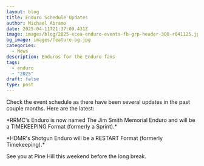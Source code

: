 ```yaml
---
layout: blog
title: Enduro Schedule Updates
author: Michael Abramo
date: 2025-04-11T21:37:09.431Z
image: images/blog/2025-ecea-enduro-events-fb-grp-header-300-r041125.jpg
bg_image: images/feature-bg.jpg
categories:
  - News
description: Enduros for the Enduro fans
tags:
  - enduro
  - "2025"
draft: false
type: post
---
```

Check the event schedule as there have been several updates in the past couple months. Here are the latest:

\*RRMC's Enduro is now named The Jim Smith Memorial Enduro and will be a TIMEKEEPING Format (formerly a Sprint).\*

\*HDMR's Shotgun Enduro will be a RESTART Format (formerly Timekeeping).\*

See you at Pine Hill this weekend before the long break.